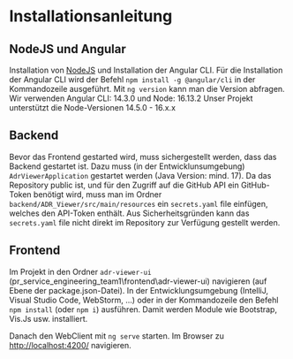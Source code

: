 # Installationsanleitung

## NodeJS und Angular
Installation von [NodeJS](https://nodejs.org/en/) und Installation der Angular CLI. Für die Installation
der Angular CLI wird der Befehl `npm install -g @angular/cli` in der Kommandozeile ausgeführt.
Mit `ng version` kann man die Version abfragen. Wir verwenden Angular CLI: 14.3.0 und Node: 16.13.2 Unser Projekt unterstützt die Node-Versionen 14.5.0 - 16.x.x 

## Backend
Bevor das Frontend gestarted wird, muss sichergestellt werden, dass das Backend gestartet ist. Dazu muss (in der Entwicklunsumgebung) `AdrViewerApplication` gestartet werden (Java Version: mind. 17). 
Da das Repository public ist, und für den Zugriff auf die GitHub API ein GitHub-Token benötigt wird, muss man im Ordner `backend/ADR_Viewer/src/main/resources` ein `secrets.yaml` file einfügen, welches den API-Token enthält. Aus Sicherheitsgründen kann das `secrets.yaml` file nicht direkt im Repository zur Verfügung gestellt werden. 

## Frontend
Im Projekt in den Ordner `adr-viewer-ui` (pr_service_engineering_team1\frontend\adr-viewer-ui) navigieren (auf Ebene der package.json-Datei). In der Entwicklungsumgebung
(IntelliJ, Visual Studio Code, WebStorm, ...) oder in der Kommandozeile den Befehl `npm install` (oder `npm i`)
ausführen. Damit werden Module wie Bootstrap, Vis.Js usw. installiert.

Danach den WebClient mit `ng serve` starten. Im Browser zu [http://localhost:4200/](http://localhost:4200/) navigieren.

